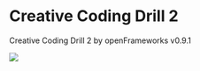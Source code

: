 # Creative Coding Drill 2
Creative Coding Drill 2 by openFrameworks v0.9.1

<img src="http://dev.tkmh.me/wp/wp-content/uploads/2016/02/drill2Img.png">
